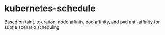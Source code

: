 # kubernetes-schedule
Based on taint, toleration, node affinity, pod affinity, and pod anti-affinity for subtle scenario scheduling
